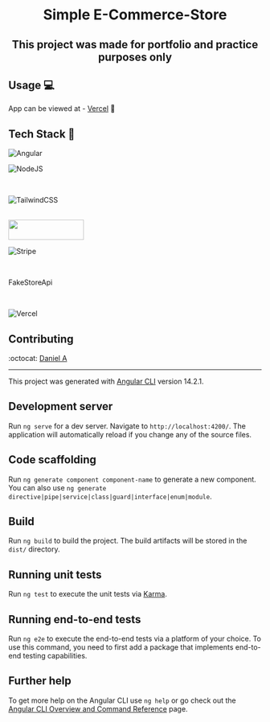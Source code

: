 <h1 align="center">Simple E-Commerce-Store</h1>

<h2 align="center">This project was made for portfolio and practice purposes only</h2>

## Usage 💻

App can be viewed at - [Vercel](https://e-commerce-store-psi.vercel.app) 🔗

## Tech Stack 🧩

![Angular](https://img.shields.io/badge/angular-%23DD0031.svg?style=for-the-badge&logo=angular&logoColor=white)

![NodeJS](https://img.shields.io/badge/node.js-6DA55F?style=for-the-badge&logo=node.js&logoColor=white)

<br/>

![TailwindCSS](https://img.shields.io/badge/tailwindcss-%2338B2AC.svg?style=for-the-badge&logo=tailwind-css&logoColor=white)

<br/>

<img src="https://d1jnx9ba8s6j9r.cloudfront.net/blog/wp-content/uploads/2020/02/angular-material-logo.jpg" width="150" height="40" />

<br/>

![Stripe](https://img.shields.io/badge/Stripe-626CD9?style=for-the-badge&logo=Stripe&logoColor=white)

<br/>

FakeStoreApi

<br/>

![Vercel](https://img.shields.io/badge/vercel-%23000000.svg?style=for-the-badge&logo=vercel&logoColor=white)

## Contributing

:octocat: [Daniel A](https://github.com/dannyyyspam)

---

This project was generated with [Angular CLI](https://github.com/angular/angular-cli) version 14.2.1.

## Development server

Run `ng serve` for a dev server. Navigate to `http://localhost:4200/`. The application will automatically reload if you change any of the source files.

## Code scaffolding

Run `ng generate component component-name` to generate a new component. You can also use `ng generate directive|pipe|service|class|guard|interface|enum|module`.

## Build

Run `ng build` to build the project. The build artifacts will be stored in the `dist/` directory.

## Running unit tests

Run `ng test` to execute the unit tests via [Karma](https://karma-runner.github.io).

## Running end-to-end tests

Run `ng e2e` to execute the end-to-end tests via a platform of your choice. To use this command, you need to first add a package that implements end-to-end testing capabilities.

## Further help

To get more help on the Angular CLI use `ng help` or go check out the [Angular CLI Overview and Command Reference](https://angular.io/cli) page.
